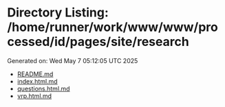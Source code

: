 # Directory Listing: /home/runner/work/www/www/processed/id/pages/site/research
Generated on: Wed May  7 05:12:05 UTC 2025

- [README.md](README.md)
- [index.html.md](index.html.md)
- [questions.html.md](questions.html.md)
- [vrp.html.md](vrp.html.md)
